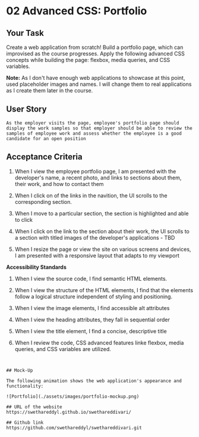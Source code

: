 # 02 Advanced CSS: Portfolio

## Your Task

Create a web application from scratch! Build a portfolio page, which can improvised as the course progresses. 
Apply the following advanced CSS concepts while building the page: flexbox, media queries, and CSS variables.

**Note:** As I don't have enough web applications to showcase at this point, used placeholder images and names. I will change them to real applications as I create them later in the course.

## User Story

```
As the employer visits the page, employee's portfolio page should display the work samples so that employer should be able to review the samples of employee work and assess whether the employee is a good candidate for an open position

```

## Acceptance Criteria

1. When I view the employee portfolio page, I am presented with the developer's name,  a recent photo, and links to sections about them, their work, and how to contact them

2. When I click on of the links in the navition, the UI scrolls to the corresponding section. 

3. When I move to a particular section, the section is highlighted and able to click

4. When I click on the link to the section about their work, the UI scrolls to a section with titled images of the developer's applications - TBD

5. When I resize the page or view the site on various screens and devices, I am presented with a responsive layout that adapts to my viewport

**Accessibility Standards**
1. When I view the source code, I find semantic HTML elements.

2. When I view the structure of the HTML elements, I find that the elements follow a logical structure independent of styling and positioning.

3. When I view the image elements, I find accessible alt attributes

4. When I view the heading attributes, they fall in sequential order

5. When I view the title element, I find a concise, descriptive title 

6. When I review the code, CSS advanced features linke flexbox, media queries, and CSS variables are utilized.

```


## Mock-Up

The following animation shows the web application's appearance and functionality:

![Portfolio](./assets/images/portfolio-mockup.png)

## URL of the website 
https://swethareddyl.github.io/swethareddivari/  

## Github link 
https://github.com/swethareddyl/swethareddivari.git 

